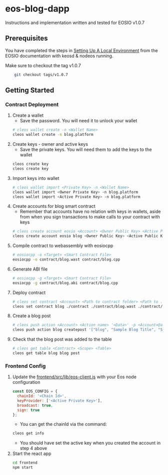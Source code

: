 # eos-blog-dapp

Instructions and implementation written and tested for EOSIO v1.0.7

## Prerequisites

You have completed the steps in [
Setting Up A Local Environment](https://github.com/EOSIO/eos/wiki/Local-Environment) from the EOSIO documentation with keosd & nodeos running.

Make sure to checkout the tag v1.0.7
```bash
    git checkout tags/v1.0.7
```

## Getting Started

### Contract Deployment

1.  Create a wallet
    * Save the password. You will need it to unlock your wallet
    ```bash
    # cleos wallet create -n <Wallet Name>
    cleos wallet create -n blog.platform
    ```
2.  Create keys - owner and active keys
    * Save the private keys. You will need them to add the keys to the wallet
    ```bash
    cleos create key
    cleos create key
    ```
3.  Import keys into wallet
    ```bash
    # cleos wallet import <Private Key> -n <Wallet Name>
    cleos wallet import <Owner Private Key> -n blog.platform
    cleos wallet import <Active Private Key> -n blog.platform
    ```
4.  Create accounts for blog smart contract
    * Remember that accounts have no relation with keys in wallets, aside from when you sign transactions to make calls to your contract with keys
    ```bash
    # cleos create account eosio <Account> <Owner Public Key> <Active Public Key>
    cleos create account eosio blog <Owner Public Key> <Active Public Key>
    ```
5.  Compile contract to webassembly with eosiocpp
    ```bash
    # eosiocpp -o <Target> <Smart Contract File>
    eosiocpp -o contract/blog.wast contract/blog.cpp
    ```
6.  Generate ABI file
    ```bash
    # eosiocpp -g <Target> <Smart Contract File>
    eosiocpp -g contract/blog.abi contract/blog.cpp
    ```
7.  Deploy contract
    ```bash
    # cleos set contract <Account> <Path to contract folder> <Path to .wast file> <Path to .abi file>
    cleos set contract blog ./contract ./contract/blog.wast ./contract/blog.abi
    ```
8.  Create a blog post
    ```bash
    # cleos push action <Account> <Action name> '<Data>' -p <Account>@active
    cleos push action blog createpost '["blog", "Sample Blog Title", "Sample blog content blah blah", "misc"]' -p blog@active
    ```
9.  Check that the blog post was added to the table
    ```bash
    # cleos get table <Contract> <Scope> <Table>
    cleos get table blog blog post
    ```

### Frontend Config

1.  Update the [frontend/src/lib/eos-client.js](https://github.com/TaraTritt/eos-blog-dapp/blob/master/frontend/src/lib/eos-client.js) with your Eos node configuration
    ```javascript
    const EOS_CONFIG = {
      chainId: '<Chain Id>',
      keyProvider: ['<Active Private Key>'],
      broadcast: true,
      sign: true
    };
    ```
    * You can get the chainId via the command:
    ```bash
    cleos get info
    ```
    * You should have set the active key when you created the account in step 4 above
2.  Start the react app
    ```bash
    cd frontend
    npm start
    ```
